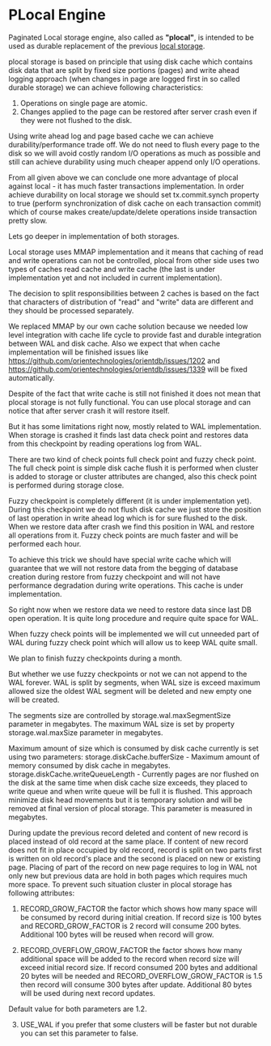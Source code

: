 # PLocal Engine

Paginated Local storage engine, also called as **"plocal"**, is intended to be used as durable replacement of the previous [local storage](Local-Storage.md).

plocal storage is based on principle that using disk cache which contains disk data that are split by fixed size portions (pages) and write ahead logging approach (when changes in page are logged first in so called durable storage) we can achieve following characteristics:

1. Operations on single page are atomic.
2. Changes applied to the page can be restored after server crash even if they were not flushed to the disk.

Using write ahead log and page based cache we can achieve durability/performance trade off. We do not need to flush every page to the disk so we will avoid costly random I/O operations as much as possible and still can achieve durability using much cheaper append only I/O operations.

From all given above we can conclude one more advantage of plocal against local - it has much faster transactions implementation. In order achieve durability on local storage we should set tx.commit.synch property to true (perform synchronization of disk cache on each transaction commit) which of course makes
create/update/delete operations inside transaction pretty slow.

Lets go deeper in implementation of both storages.

Local storage uses MMAP implementation and it means that caching of read and write operations can not be controlled, plocal from other side uses two types of caches read cache and write cache (the last is under implementation yet and not included in current implementation).

The decision to split responsibilities between 2 caches is based on the fact that characters of distribution of "read" and "write" data are different and they should be processed separately.

We replaced MMAP by our own cache solution because we needed low level integration with cache life cycle  to provide fast and durable integration between WAL and disk cache. Also we expect that when cache implementation will be finished issues like https://github.com/orientechnologies/orientdb/issues/1202 and https://github.com/orientechnologies/orientdb/issues/1339 will be fixed automatically.

Despite of the fact that write cache is still not finished it does not mean that plocal storage is not fully functional. You can use plocal storage and can notice that after server crash it will restore itself.

But it has some limitations right now, mostly related to WAL implementation.
When storage is crashed it finds last data check point and restores data from this checkpoint by reading operations log from WAL.

There are two kind of check points full check point and fuzzy check point.
The full check point is simple disk cache flush it is performed when cluster is added to storage or cluster attributes are changed, also this check point is performed during storage close.

Fuzzy checkpoint is completely different (it is under implementation yet).
During this checkpoint we do not flush disk cache we just store the position of last operation in write ahead log which is for sure flushed to the disk.
When we restore data after crash we find this position in WAL and restore all operations from it.
Fuzzy check points are much faster and will be performed each hour.

To achieve this trick we should have special write cache which will guarantee that we will not restore data from the begging of database creation during restore from fuzzy checkpoint and will not have performance degradation during write operations. This cache is under implementation.

So right now when we restore data we need to restore data since last DB open operation.
It is quite long procedure and require quite space for WAL.

When fuzzy check points will be implemented we will cut unneeded part of WAL during fuzzy check point which will allow us to keep WAL quite small.

We plan to finish fuzzy checkpoints during a month.

But whether we use fuzzy checkpoints or not we can not append to the WAL forever.
WAL is split by segments, when WAL size is exceed maximum allowed size the oldest WAL segment will be deleted and new empty one will be created.

The segments size are controlled by storage.wal.maxSegmentSize parameter in megabytes.
The maximum WAL size is set by property storage.wal.maxSize parameter in megabytes.

Maximum amount of size which is consumed by disk cache currently is set using two parameters:
storage.diskCache.bufferSize - Maximum amount of memory consumed by disk cache in megabytes.
storage.diskCache.writeQueueLength - Currently pages are nor flushed on the disk at the same time when disk cache size exceeds, they placed to write queue and when write queue will be full it is flushed. This approach minimize disk head movements but it is temporary solution and will be removed at final version of plocal storage. This parameter is measured in megabytes.

During update the previous record deleted and content of new record is placed instead of old record at the same place. If content of new record does not fit in place occupied by old record, record is split on two parts first is written on old record's place and the second is placed on new or existing page.
Placing of part of the record on new page requires to log in WAL not only new but previous data are hold in both pages which requires much more space. To prevent such situation cluster in plocal storage has following attributes:

1. RECORD_GROW_FACTOR the factor which shows how many space will be consumed by record during initial creation. If record size is 100 bytes and RECORD_GROW_FACTOR  is 2 record will consume 200 bytes. Additional 100 bytes will be reused when record will grow.

2. RECORD_OVERFLOW_GROW_FACTOR the factor shows how many additional space will be added to the record when record size will exceed initial record size. If record consumed 200 bytes and additional 20 bytes will be needed and RECORD_OVERFLOW_GROW_FACTOR is 1.5 then record will consume 300 bytes after update. Additional 80 bytes will be used during next record updates.

Default value for both parameters are 1.2.

3. USE_WAL if you prefer that some clusters will be faster but not durable you can set this parameter to false.
